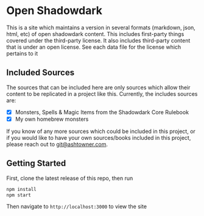 # Open Shadowdark

This is a site which maintains a version in several formats (markdown, json,
html, etc) of open shadowdark content. This includes first-party things covered
under the third-party license. It also includes third-party content that is
under an open license. See each data file for the license which pertains to it

## Included Sources

The sources that can be included here are only sources which allow their content
to be replicated in a project like this. Currently, the includes sources are:

- [x] Monsters, Spells & Magic Items from the Shadowdark Core Rulebook
- [x] My own homebrew monsters

If you know of any more sources which could be included in this project, or if
you would like to have your own sources/books included in this project, please
reach out to [git@ashtowner.com](mailto:git@ashtowner.com).

## Getting Started

First, clone the latest release of this repo, then run

```bash
npm install
npm start
```

Then navigate to `http://localhost:3000` to view the site
